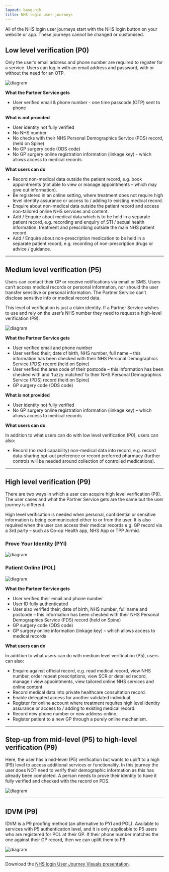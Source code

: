 ```yaml
---
layout: base.njk
title: NHS login user journeys
---
```


All of the NHS login user journeys start with the NHS login button on your website or app. These journeys cannot be changed or customised.


## Low level verification (P0)

Only the user’s email address and phone number are required to register for a service. Users can log in with an email address and password, with or without the need for an OTP.

![diagram](nhslogin/images/P0_Journey.svg "Diagram showing the P0 user journey")

**What the Partner Service gets**

- User verified email & phone number - one time passcode (OTP) sent to phone

**What is not provided**

- User identity not fully verified
- No NHS number 
- No checks with their NHS Personal Demographics Service (PDS) record, (held on Spine)
- No GP surgery code (ODS code)
- No GP surgery online registration information (linkage key) - which allows access to medical records

**What users can do**

- Record non-medical data outside the patient record, e.g. book appointments (not able to view or manage appointments – which may give out information).
- Be registered in an online setting, where treatment does not require high level identity assurance or access to / adding to existing medical record.
- Enquire about non-medical data outside the patient record and access non-tailored online NHS services and content.
- Add / Enquire about medical data which is to be held in a separate patient record, e.g. recording and enquiry of STI / sexual health information, treatment and prescribing outside the main NHS patient record.
- Add / Enquire about non-prescription medication to be held in a separate patient record, e.g. recording of non-prescription drugs or advice / guidance.

---

## Medium level verification (P5)

Users can contact their GP or receive notifications via email or SMS. Users can’t access medical records or personal information, nor should the user transfer sensitive or personal information. The Partner Service can’t disclose sensitive info or medical record data.

This level of verification is just a claim identity. If a Partner Service wishes to use and rely on the user’s NHS number they need to request a high-level verification (P9).

![diagram](https://github.com/nhsconnect/nhslogin/raw/main/src/images/P5_Journey.svg "Diagram showing the P5 user journey")

**What the Partner Service gets**

- User verified email and phone number
- User verified their; date of birth, NHS number, full name – this information has been checked with their NHS Personal Demographics Service (PDS) record (held on Spine)
- User verified the area code of their postcode – this information has been checked with and ‘fuzzy matched’ to their NHS Personal Demographics Service (PDS) record (held on Spine)
- GP surgery code (ODS code)

**What is not provided** 

- User identity not fully verified
- No GP surgery online registration information (linkage key) – which allows access to medical records

**What users can do**

In addition to what users can do with low level verification (P0), users can also:
- Record (no read capability) non-medical data into record, e.g. record data-sharing opt-out preference or record preferred pharmacy (further controls will be needed around collection of controlled medications).

---

## High level verification (P9)

There are two ways in which a user can acquire high level verification (P9). The user cases and what the Partner Service gets are the same but the user journey is different.

High level verification is needed when personal, confidential or sensitive information is being communicated either to or from the user. It is also required when the user can access their medical records e.g. GP record via a 3rd party – such as Co-op Health app, NHS App or TPP Airmid.


### Prove Your Identity (PYI)

![diagram](nhslogin/images/P9_PYI_Journey.svg "Diagram showing the P9 PYI user journey") 

 ### Patient Online (POL)

![diagram](https://github.com/nhsconnect/nhslogin/raw/main/src/images/P9_POL_Journey.svg "Diagram showing the P9 POL user journey") 

**What the Partner Service gets**

- User verified their email and phone number 
- User ID fully authenticated
- User also verified their; date of birth, NHS number, full name and postcode – this information has been checked with their NHS Personal Demographics Service (PDS) record (held on Spine)
- GP surgery code (ODS code)
- GP surgery online information (linkage key) – which allows access to medical records

**What users can do**

In addition to what users can do with medium level verification (P5), users can also: 
- Enquire against official record, e.g. read medical record, view NHS number, order repeat prescriptions, view SCR or detailed record, manage / view appointments, view tailored online NHS services and online content.
- Record medical data into private healthcare consultation record.
- Enable delegated access for another validated individual.
- Register for online account where treatment requires high level identity assurance or access to / adding to existing medical record.
- Record new phone number or new address online.
- Register patient to a new GP through a purely online mechanism.

---

## Step-up from mid-level (P5) to high-level verification (P9)

Here, the user has a mid-level (P5) verification but wants to uplift to a high (P9) level to access additional services or functionality. In this journey the user does NOT need to verify their demographic information as this has already been completed.
A person needs to prove their identity to have it fully verified and checked with the record on PDS.

![diagram](https://github.com/nhsconnect/nhslogin/raw/main/src/images/P5-P9_Journey.svg "Diagram showing the P5 to P9 uplift user journey") 

---

## IDVM (P9)

IDVM is a P9 proofing method (an alternative to PYI and POL).
Available to services with P5 authentication level, and it is only applicable to P5 users who are registered for POL at their GP. If their phone number matches the one against their GP record, then we can uplift them to P9.

![diagram](https://github.com/nhsconnect/nhslogin/raw/main/src/images/P9_IDVM_Journey.svg "Diagram showing the IDVM uplift user journey") 

---

Download the [NHS login User Journey Visuals presentation](https://digital.nhs.uk/services/nhs-login/nhs-login-for-partners-and-developers/nhs-login-integration-toolkit/discovery#download-the-nhs-login-user-journey-visuals-presentation).